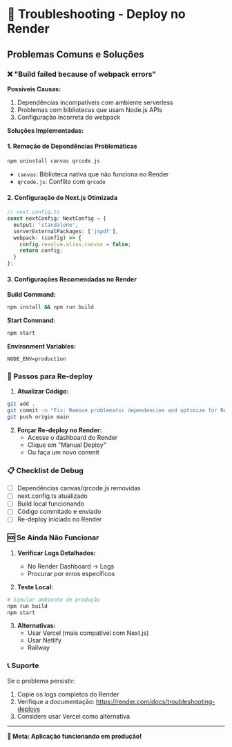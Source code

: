 # 🔧 Troubleshooting - Deploy no Render

## Problemas Comuns e Soluções

### ❌ "Build failed because of webpack errors"

**Possíveis Causas:**
1. Dependências incompatíveis com ambiente serverless
2. Problemas com bibliotecas que usam Node.js APIs
3. Configuração incorreta do webpack

**Soluções Implementadas:**

#### 1. Remoção de Dependências Problemáticas
```bash
npm uninstall canvas qrcode.js
```
- `canvas`: Biblioteca nativa que não funciona no Render
- `qrcode.js`: Conflito com `qrcode`

#### 2. Configuração do Next.js Otimizada
```typescript
// next.config.ts
const nextConfig: NextConfig = {
  output: 'standalone',
  serverExternalPackages: ['jspdf'],
  webpack: (config) => {
    config.resolve.alias.canvas = false;
    return config;
  }
};
```

#### 3. Configurações Recomendadas no Render

**Build Command:**
```bash
npm install && npm run build
```

**Start Command:**
```bash
npm start
```

**Environment Variables:**
```
NODE_ENV=production
```

### 🚀 Passos para Re-deploy

1. **Atualizar Código:**
```bash
git add .
git commit -m "Fix: Remove problematic dependencies and optimize for Render"
git push origin main
```

2. **Forçar Re-deploy no Render:**
   - Acesse o dashboard do Render
   - Clique em "Manual Deploy"
   - Ou faça um novo commit

### 📋 Checklist de Debug

- [ ] Dependências canvas/qrcode.js removidas
- [ ] next.config.ts atualizado
- [ ] Build local funcionando
- [ ] Código commitado e enviado
- [ ] Re-deploy iniciado no Render

### 🆘 Se Ainda Não Funcionar

1. **Verificar Logs Detalhados:**
   - No Render Dashboard → Logs
   - Procurar por erros específicos

2. **Teste Local:**
```bash
# Simular ambiente de produção
npm run build
npm start
```

3. **Alternativas:**
   - Usar Vercel (mais compatível com Next.js)
   - Usar Netlify
   - Railway

### 📞 Suporte

Se o problema persistir:
1. Copie os logs completos do Render
2. Verifique a documentação: https://render.com/docs/troubleshooting-deploys
3. Considere usar Vercel como alternativa

---

**🎯 Meta: Aplicação funcionando em produção!**
